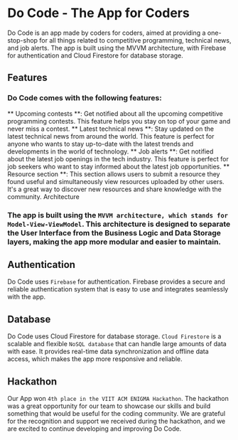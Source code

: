# Do Code - The App for Coders

Do Code is an app made by coders for coders, aimed at providing a one-stop-shop for all things related to competitive programming, technical news, and job alerts. The app is built using the MVVM architecture, with Firebase for authentication and Cloud Firestore for database storage.

## Features

### Do Code comes with the following features:

** Upcoming contests **: Get notified about all the upcoming competitive programming contests. This feature helps you stay on top of your game and never miss a contest.
** Latest technical news **: Stay updated on the latest technical news from around the world. This feature is perfect for anyone who wants to stay up-to-date with the latest trends and developments in the world of technology.
** Job alerts **: Get notified about the latest job openings in the tech industry. This feature is perfect for job seekers who want to stay informed about the latest job opportunities.
** Resource section **: This section allows users to submit a resource they found useful and simultaneously view resources uploaded by other users. It's a great way to discover new resources and share knowledge with the community.
Architecture

### The app is built using the `MVVM architecture, which stands for Model-View-ViewModel`. This architecture is designed to separate the User Interface from the Business Logic and Data Storage layers, making the app more modular and easier to maintain.

## Authentication

Do Code uses `Firebase` for authentication. Firebase provides a secure and reliable authentication system that is easy to use and integrates seamlessly with the app.

## Database

Do Code uses Cloud Firestore for database storage. `Cloud Firestore` is a scalable and flexible `NoSQL database` that can handle large amounts of data with ease. It provides real-time data synchronization and offline data access, which makes the app more responsive and reliable.

## Hackathon

Our App won `4th place in the VIIT ACM ENIGMA Hackathon`. The hackathon was a great opportunity for our team to showcase our skills and build something that would be useful for the coding community. We are grateful for the recognition and support we received during the hackathon, and we are excited to continue developing and improving Do Code.
